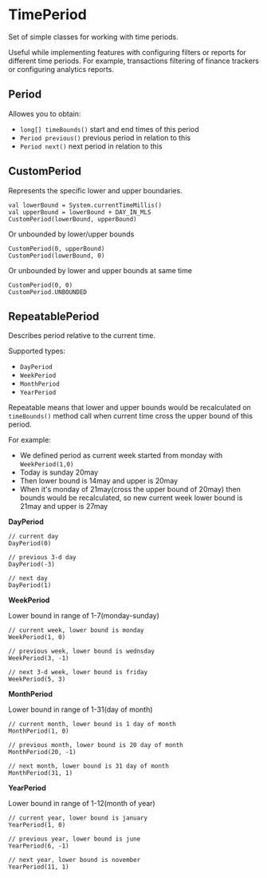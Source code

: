 # TimePeriod
Set of simple classes for working with time periods.

Useful while implementing features with configuring filters or reports for different time periods. For example, transactions filtering of finance trackers or configuring analytics reports.

## Period
Allowes you to obtain: 
- `long[] timeBounds()` start and end times of this period
- `Period previous()` previous period in relation to this
- `Period next()` next period in relation to this

## CustomPeriod
Represents the specific lower and upper boundaries.
```
val lowerBound = System.currentTimeMillis()
val upperBound = lowerBound + DAY_IN_MLS
CustomPeriod(lowerBound, upperBound)
```
Or unbounded by lower/upper bounds
```
CustomPeriod(0, upperBound)
CustomPeriod(lowerBound, 0)
```
Or unbounded by lower and upper bounds at same time
```
CustomPeriod(0, 0)
CustomPeriod.UNBOUNDED
```

## RepeatablePeriod
Describes period relative to the current time.

Supported types:
- `DayPeriod`
- `WeekPeriod`
- `MonthPeriod`
- `YearPeriod`

Repeatable means that lower and upper bounds would be recalculated on `timeBounds()` method call when current time cross the upper bound of this period.

For example:
- We defined period as current week started from monday with `WeekPeriod(1,0)`
- Today is sunday 20may
- Then lower bound is 14may and upper is 20may
- When it's monday of 21may(cross the upper bound of 20may) then bounds would be recalculated, so new current week lower bound is 21may and upper is 27may
 
**DayPeriod**
```
// current day
DayPeriod(0)

// previous 3-d day
DayPeriod(-3)

// next day
DayPeriod(1)
```

**WeekPeriod**

Lower bound in range of 1-7(monday-sunday)

```
// current week, lower bound is monday
WeekPeriod(1, 0)	

// previous week, lower bound is wednsday
WeekPeriod(3, -1)	

// next 3-d week, lower bound is friday
WeekPeriod(5, 3)	
```

**MonthPeriod**

Lower bound in range of 1-31(day of month)

```
// current month, lower bound is 1 day of month
MonthPeriod(1, 0)	

// previous month, lower bound is 20 day of month
MonthPeriod(20, -1)	

// next month, lower bound is 31 day of month
MonthPeriod(31, 1)	
```

**YearPeriod**

Lower bound in range of 1-12(month of year)

```
// current year, lower bound is january
YearPeriod(1, 0) 			

// previous year, lower bound is june
YearPeriod(6, -1)		

// next year, lower bound is november
YearPeriod(11, 1)				
```
